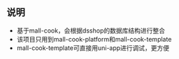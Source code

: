 ## 说明
- 基于mall-cook，会根据dsshop的数据库结构进行整合
- 该项目只用到mall-cook-platform和mall-cook-template
- mall-cook-template可直接用uni-app进行调试，更方便